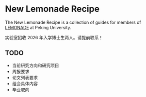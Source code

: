 # New Lemonade Recipe

The New Lemonade Recipe is a collection of guides for members of [LEMONADE](https://www.youwei.xyz) at Peking University.

实验室招收 2026 年入学博士生两人。请提前联系！

## TODO

- 当前研究方向和研究项目
- 周报要求
- 论文列表要求
- 组会具体内容
- 毕业取向
